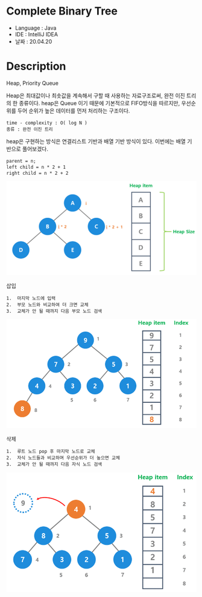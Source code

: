 # Complete Binary Tree

* Language : Java
* IDE : IntelliJ IDEA
* 날짜 : 20.04.20

# Description

Heap, Priority Queue

Heap은 최대값이나 최솟값을 계속해서 구할 때 사용하는 자료구조로써, 완전 이진 트리의 한 종류이다. heap은 Queue 이기 때문에 기본적으로 FIFO방식을 따르지만,  우선순위를 두어 순위가 높은 데이터를 먼저 처리하는 구조이다.


```
time - complexity : O( log N ) 
종류 : 완전 이진 트리
```

heap은 구현하는 방식은 연결리스트 기반과 배열 기반 방식이 있다.  이번에는 배열 기반으로 풀어보겠다.

```
parent = n;
left child = n * 2 + 1
right child = n * 2 + 2
```

<img src="/doc/tree/completebinarytree/completebinarytree.png">


삽입
```
1.  마지막 노드에 입력
2.  부모 노드와 비교하여 더 크면 교체
3.  교체가 안 될 때까지 다음 부모 노드 검색
```

<img src="/doc/tree/completebinarytree/insert.gif">

삭제
```
1.  루트 노드 pop 후 마지막 노드로 교체
2.  자식 노드들과 비교하며 우선순위가 더 높으면 교체
3.  교체가 안 될 때까지 다음 자식 노드 검색
```

<img src="/doc/tree/completebinarytree/remove.gif">